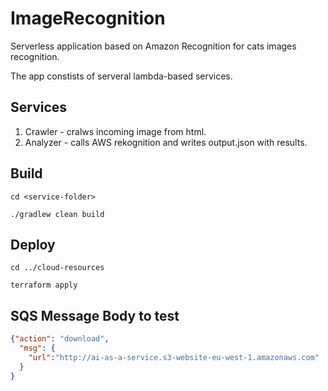 # ImageRecognition

Serverless application based on Amazon Recognition for cats images recognition.

The app constists of serveral lambda-based services.

## Services

1. Crawler - cralws incoming image from html.
2. Analyzer - calls AWS rekognition and writes output.json with results.

## Build

```
cd <service-folder>

./gradlew clean build
```

## Deploy

```
cd ../cloud-resources

terraform apply
```

## SQS Message Body to test
```json
{"action": "download",
  "msg": {
    "url":"http://ai-as-a-service.s3-website-eu-west-1.amazonaws.com"
  }
}
```    

